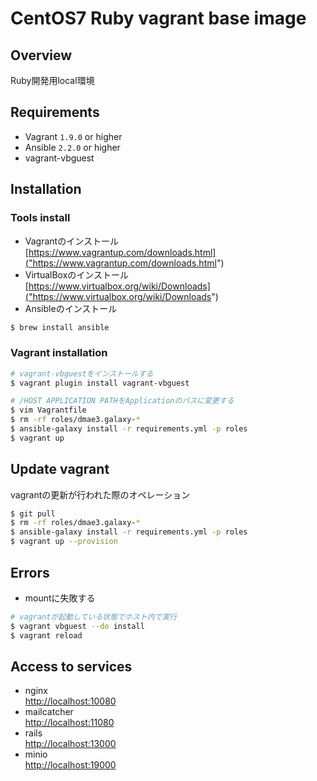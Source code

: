 # CentOS7 Ruby vagrant base image
## Overview  
Ruby開発用local環境

## Requirements
* Vagrant `1.9.0` or higher
* Ansible `2.2.0` or higher
* vagrant-vbguest

## Installation
### Tools install
* Vagrantのインストール  
  [https://www.vagrantup.com/downloads.html]("https://www.vagrantup.com/downloads.html")
* VirtualBoxのインストール  
  [https://www.virtualbox.org/wiki/Downloads]("https://www.virtualbox.org/wiki/Downloads")
* Ansibleのインストール  
```bash
$ brew install ansible
```

### Vagrant installation
```bash
# vagrant-vbguestをインストールする
$ vagrant plugin install vagrant-vbguest

# /HOST APPLICATION PATHをApplicationのパスに変更する
$ vim Vagrantfile
$ rm -rf roles/dmae3.galaxy-*
$ ansible-galaxy install -r requirements.yml -p roles
$ vagrant up
```

## Update vagrant
vagrantの更新が行われた際のオペレーション
```bash
$ git pull
$ rm -rf roles/dmae3.galaxy-*
$ ansible-galaxy install -r requirements.yml -p roles
$ vagrant up --provision
```

## Errors
* mountに失敗する
```bash
# vagrantが起動している状態でホスト内で実行
$ vagrant vbguest --do install
$ vagrant reload
```

## Access to services
* nginx  
[http://localhost:10080]("http://localhost:10080")
* mailcatcher  
[http://localhost:11080]("http://localhost:11080")
* rails  
[http://localhost:13000]("http://localhost:13000")
* minio  
[http://localhost:19000]("http://localhost:19000")
